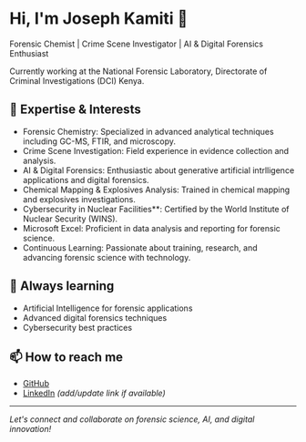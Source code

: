 # Hi, I'm Joseph Kamiti 👋

Forensic Chemist | Crime Scene Investigator | AI & Digital Forensics Enthusiast

Currently working at the National Forensic Laboratory, Directorate of Criminal Investigations (DCI) Kenya.

## 🚀 Expertise & Interests
- Forensic Chemistry: Specialized in advanced analytical techniques including GC-MS, FTIR, and microscopy.
- Crime Scene Investigation: Field experience in evidence collection and analysis.
- AI & Digital Forensics: Enthusiastic about generative artificial intrlligence applications and digital forensics.
- Chemical Mapping & Explosives Analysis: Trained in chemical mapping and explosives investigations.
- Cybersecurity in Nuclear Facilities**: Certified by the World Institute of Nuclear Security (WINS).
- Microsoft Excel: Proficient in data analysis and reporting for forensic science.
- Continuous Learning: Passionate about training, research, and advancing forensic science with technology.

## 🌱 Always learning
- Artificial Intelligence for forensic applications
- Advanced digital forensics techniques
- Cybersecurity best practices

## 📫 How to reach me
- [GitHub](https://github.com/josephkamiti)
- [LinkedIn](www.linkedin.com/in/motorlab-kenya-308682171) *(add/update link if available)*

---

*Let's connect and collaborate on forensic science, AI, and digital innovation!*
